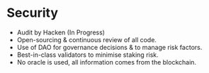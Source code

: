 # Security

* Audit by Hacken (In Progress)
* Open-sourcing & continuous review of all code.
* Use of DAO for governance decisions & to manage risk factors.
* Best-in-class validators to minimise staking risk.
* No oracle is used, all information comes from the blockchain.
